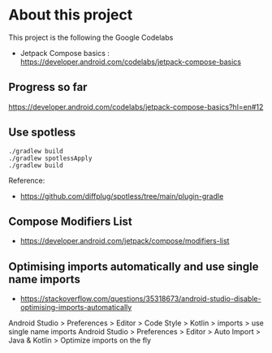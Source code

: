 # About this project

This project is the following the Google Codelabs

* Jetpack Compose basics : https://developer.android.com/codelabs/jetpack-compose-basics

## Progress so far

https://developer.android.com/codelabs/jetpack-compose-basics?hl=en#12

## Use spotless

```
./gradlew build
./gradlew spotlessApply
./gradlew build
```
Reference:
* https://github.com/diffplug/spotless/tree/main/plugin-gradle

## Compose Modifiers List
* https://developer.android.com/jetpack/compose/modifiers-list

## Optimising imports automatically and use single name imports
* https://stackoverflow.com/questions/35318673/android-studio-disable-optimising-imports-automatically

Android Studio > Preferences > Editor > Code Style > Kotlin > imports > use single name imports
Android Studio > Preferences > Editor > Auto Import > Java & Kotlin > Optimize imports on the fly

